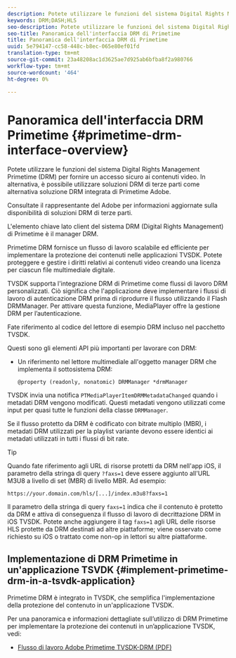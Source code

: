 ```yaml
---
description: Potete utilizzare le funzioni del sistema Digital Rights Management Primetime (DRM) per fornire un accesso sicuro ai contenuti video. In alternativa, è possibile utilizzare soluzioni DRM di terze parti come alternativa  soluzione DRM integrata di Primetime  Adobe.
keywords: DRM;DASH;HLS
seo-description: Potete utilizzare le funzioni del sistema Digital Rights Management Primetime (DRM) per fornire un accesso sicuro ai contenuti video. In alternativa, è possibile utilizzare soluzioni DRM di terze parti come alternativa  soluzione DRM integrata di Primetime  Adobe.
seo-title: Panoramica dell'interfaccia DRM di Primetime
title: Panoramica dell'interfaccia DRM di Primetime
uuid: 5e794147-cc58-448c-b8ec-065e80ef01fd
translation-type: tm+mt
source-git-commit: 23a48208ac1d3625ae7d925ab6bfba8f2a980766
workflow-type: tm+mt
source-wordcount: '464'
ht-degree: 0%

---
```



# Panoramica dell&#39;interfaccia DRM Primetime {#primetime-drm-interface-overview}

Potete utilizzare le funzioni del sistema Digital Rights Management Primetime (DRM) per fornire un accesso sicuro ai contenuti video. In alternativa, è possibile utilizzare soluzioni DRM di terze parti come alternativa  soluzione DRM integrata di Primetime  Adobe.

<!--<a id="section_4DD54E085AB345FE9BE00865E56B28DB"></a>-->

Consultate il rappresentante del Adobe  per informazioni aggiornate sulla disponibilità di soluzioni DRM di terze parti.

L&#39;elemento chiave lato client del sistema DRM (Digital Rights Management) di Primetime è il manager DRM.

Primetime DRM fornisce un flusso di lavoro scalabile ed efficiente per implementare la protezione dei contenuti nelle applicazioni TVSDK. Potete proteggere e gestire i diritti relativi ai contenuti video creando una licenza per ciascun file multimediale digitale.

TVSDK supporta l&#39;integrazione DRM di Primetime come flussi di lavoro DRM personalizzati. Ciò significa che l&#39;applicazione deve implementare i flussi di lavoro di autenticazione DRM prima di riprodurre il flusso utilizzando il Flash DRMManager. Per attivare questa funzione, MediaPlayer offre la gestione DRM per l’autenticazione.

Fate riferimento al codice del lettore di esempio DRM incluso nel pacchetto TVSDK.

Questi sono gli elementi API più importanti per lavorare con DRM:

* Un riferimento nel lettore multimediale all&#39;oggetto manager DRM che implementa il sottosistema DRM:

   ```
   @property (readonly, nonatomic) DRMManager *drmManager
   ```

<!--<a id="section_F986DB1EDD6F44CD8E57419CCA0921E8"></a>-->

TVSDK invia una notifica `PTMediaPlayerItemDRMMetadataChanged` quando i metadati DRM vengono modificati. Questi metadati vengono utilizzati come input per quasi tutte le funzioni della classe `DRMManager`.

<!--<a id="section_223DCF63BAB6438792A85352A79044CC"></a>-->

Se il flusso protetto da DRM è codificato con bitrate multiplo (MBR), i metadati DRM utilizzati per la playlist variante devono essere identici ai metadati utilizzati in tutti i flussi di bit rate.

>[!TIP]
>
>Quando fate riferimento agli URL di risorse protetti da DRM nell&#39;app iOS, il parametro della stringa di query `?faxs=1` deve essere aggiunto all&#39;URL M3U8 a livello di set (MBR) di livello MBR. Ad esempio:

```
https://your.domain.com/hls/[...]/index.m3u8?faxs=1
```

Il parametro della stringa di query `faxs=1` indica che il contenuto è protetto da DRM e attiva di conseguenza il flusso di lavoro di decrittazione DRM in iOS TVSDK. Potete anche aggiungere il tag `faxs=1` agli URL delle risorse HLS protette da DRM destinati ad altre piattaforme; viene osservato come richiesto su iOS o trattato come non-op in lettori su altre piattaforme.

## Implementazione di DRM Primetime in un&#39;applicazione TSVDK {#implement-primetime-drm-in-a-tsvdk-application}

Primetime DRM è integrato in TVSDK, che semplifica l&#39;implementazione della protezione del contenuto in un&#39;applicazione TVSDK.

Per una panoramica e informazioni dettagliate sull’utilizzo di DRM Primetime per implementare la protezione dei contenuti in un’applicazione TVSDK, vedi:

* [Flusso di lavoro  Adobe Primetime TVSDK-DRM (PDF)](https://helpx.adobe.com/content/dam/help/en/primetime/drm/drm_tvsdk_drm_workflow.pdf)